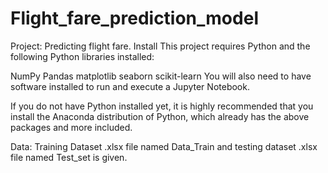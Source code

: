 # Flight_fare_prediction_model
Project: Predicting flight fare.
Install
This project requires Python and the following Python libraries installed:

NumPy
Pandas
matplotlib
seaborn
scikit-learn
You will also need to have software installed to run and execute a Jupyter Notebook.

If you do not have Python installed yet, it is highly recommended that you install the Anaconda distribution of Python, which already has the above packages and more included.

Data:
Training Dataset .xlsx file named Data_Train and testing dataset .xlsx file named Test_set is given.

